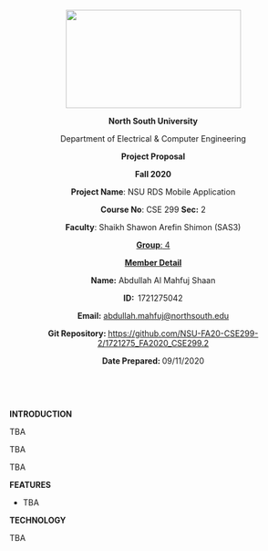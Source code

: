 <p style="text-align: center;">&nbsp;</p>
<p style="text-align: center;">&nbsp;</p>
<p align="center"><strong><img src="https://media.dhakatribune.com/uploads/2016/11/nsulogo.jpg" alt="" width="307" height="172" /></strong></p>
<p align="center"><strong>North South University</strong></p>
<p align="center">Department of Electrical &amp; Computer Engineering</p>
<p align="center"><strong>Project Proposal</strong></p>
<p align="center"><strong>Fall 2020</strong></p>
<p align="center"><strong>Project Name</strong>: NSU RDS Mobile Application</p>
<p align="center"><strong>Course No</strong>: CSE 299 <strong>Sec</strong><strong>:</strong> 2</p>
<p align="center"><strong>Faculty</strong>: Shaikh Shawon Arefin Shimon (SAS3)</p>
<p align="center"><strong><u>Group</u></strong><u>:</u><u> 4</u></p>
<p align="center"><strong><u>Member Detail</u></strong></p>
<p align="center"><strong>Name</strong><strong>:</strong> Abdullah Al Mahfuj Shaan</p>
<p align="center"><strong>ID</strong><strong>:&nbsp; </strong>1721275042</p>
<p align="center"><strong>Email</strong><strong>:</strong> <a href="mailto:abdullah.mahfuj@northsouth.edu">abdullah.mahfuj@northsouth.edu</a></p>
<p align="center"><strong>Git Repository</strong><strong>: </strong><a href="https://github.com/NSU-FA20-CSE299-2/1721275_FA2020_CSE299.2">https://github.com/NSU-FA20-CSE299-2/1721275_FA2020_CSE299.2</a></p>
<p align="center"><strong>Date Prepared</strong><strong>: </strong>09/11/2020</p>
<p><strong>&nbsp;</strong></p>
<p><strong>&nbsp;</strong></p>
<p><strong>INTRODUCTION</strong></p>
<p>TBA</p>
<p>TBA</p>
<p>TBA</p>
<p><strong>FEATURES</strong></p>
<ul>
<li>TBA</li>
</ul>
<p><strong>TECHNOLOGY</strong></p>
<p>TBA</p>
<p>&nbsp;</p>
